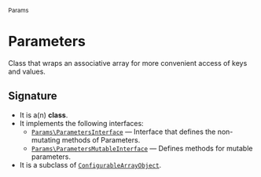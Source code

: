 <small>Params</small>

Parameters
==========

Class that wraps an associative array for more convenient access of keys and values.

Signature
---------

- It is a(n) **class**.
- It implements the following interfaces:
    - [`Params\ParametersInterface`](../Params/ParametersInterface.md) &mdash; Interface that defines the non-mutating methods of Parameters.
    - [`Params\ParametersMutableInterface`](../Params/ParametersMutableInterface.md) &mdash; Defines methods for mutable parameters.
- It is a subclass of [`ConfigurableArrayObject`](../Params/ConfigurableArrayObject.md).
